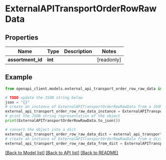 # ExternalAPITransportOrderRowRawData


## Properties

Name | Type | Description | Notes
------------ | ------------- | ------------- | -------------
**assortment_id** | **int** |  | [readonly] 

## Example

```python
from openapi_client.models.external_api_transport_order_row_raw_data import ExternalAPITransportOrderRowRawData

# TODO update the JSON string below
json = "{}"
# create an instance of ExternalAPITransportOrderRowRawData from a JSON string
external_api_transport_order_row_raw_data_instance = ExternalAPITransportOrderRowRawData.from_json(json)
# print the JSON string representation of the object
print(ExternalAPITransportOrderRowRawData.to_json())

# convert the object into a dict
external_api_transport_order_row_raw_data_dict = external_api_transport_order_row_raw_data_instance.to_dict()
# create an instance of ExternalAPITransportOrderRowRawData from a dict
external_api_transport_order_row_raw_data_from_dict = ExternalAPITransportOrderRowRawData.from_dict(external_api_transport_order_row_raw_data_dict)
```
[[Back to Model list]](../README.md#documentation-for-models) [[Back to API list]](../README.md#documentation-for-api-endpoints) [[Back to README]](../README.md)


